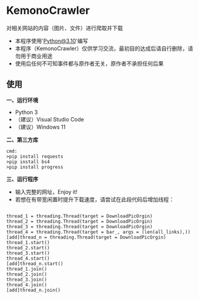 # KemonoCrawler
对相关网站的内容（图片、文件）进行爬取并下载

- 本程序使用'Python@3.10'编写
- 本程序（KemonoCrawler）仅供学习交流，最初目的达成后请自行删除，请勿用于商业用途
- 使用后任何不可知事件都与原作者无关，原作者不承担任何后果

## 使用
**一、运行环境**
  - Python 3
  - （建议）Visual Studio Code
  - （建议）Windows 11

**二、第三方库**
```
cmd:
>pip install requests
>pip install bs4
>pip install progress
```

**三、运行程序**
- 输入完整的网址，Enjoy it!
- 若想在有带宽闲置时提升下载速度，请尝试在此段代码后增加线程：
```

thread_1 = threading.Thread(target = DownloadPicOrgin)
thread_2 = threading.Thread(target = DownloadPicOrgin)
thread_3 = threading.Thread(target = DownloadPicOrgin)
thread_4 = threading.Thread(target = bar_, args = (len(all_links),))
[add]thread_n = threading.Thread(target = DownloadPicOrgin)
thread_1.start()
thread_2.start()
thread_3.start()
thread_4.start()
[add]thread_n.start()
thread_1.join()
thread_2.join()
thread_3.join()
thread_4.join()
[add]thread_n.join()
```

